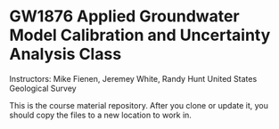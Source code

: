 # GW1876 Applied Groundwater Model Calibration and Uncertainty Analysis Class

Instructors: Mike Fienen, Jeremey White, Randy Hunt
United States Geological Survey

This is the course material repository. After you clone or update it, you should copy the files to a new location to work in.
